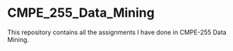 # CMPE_255_Data_Mining
This repository contains all the assignments I have done in CMPE-255 Data Mining.
